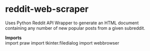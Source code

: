 # reddit-web-scraper
Uses Python Reddit API Wrapper to generate an HTML document containing any number of new popular posts from a given subreddit.

<b>Imports</b></br>
import praw
import tkinter.filedialog
import webbrowser
